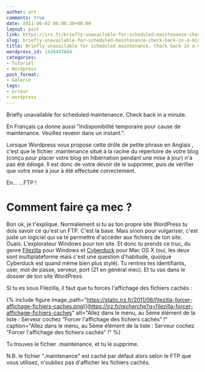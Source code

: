 ```yaml
---
author: art
comments: true
date: 2011-06-02 06:00:30+00:00
layout: post
link: https://irz.fr/briefly-unavailable-for-scheduled-maintenance-check-back-in-a-minute/
slug: briefly-unavailable-for-scheduled-maintenance-check-back-in-a-minute
title: Briefly unavailable for scheduled maintenance. Check back in a minute.
wordpress_id: 1438447664
categories:
- Tutoriel
- Wordpress
post_format:
- Galerie
tags:
- erreur
- wordpress
---
```


Briefly unavailable for scheduled maintenance. Check back in a minute.

En Français ça donne aussi "Indisponibilité temporaire pour cause de maintenance. Veuillez revenir dans un instant.".

Lorsque Wordpress vous propose cette drôle de petite phrase en Anglais , c'est que le fichier .maintenance situé à la racine du répertoire de votre blog (conçu pour placer votre blog en hibernation pendant une mise à jour) n'a pas été délogé. Il est donc de votre devoir de le supprimer, puis de vérifier que votre mise à jour à été effectuée correctement.

En... ...FTP !


# Comment faire ça mec ?


Bon ok, je t'explique. Normalement si tu as ton propre site WordPress tu dois savoir ce qu'est un FTP. C'est la base. Mais sinon pour vulgariser, c'est juste un logiciel qui va te permettre d'accéder aux fichiers de ton site. Ouais. L'explorateur Windows pour ton site. Et donc tu prends ce truc, du genre [Filezilla](http://filezilla-project.org/download.php?type=client) pour Windows et [Cyberduck](http://cyberduck.ch/) pour Mac OS X (oui, les deux sont multiplateforme mais c'est une question d'habitude, quoique Cyberduck est quand même bien plus stylé). Tu rentres tes identifiants, user, mot de passe, serveur, port (21 en général mec). Et tu vas dans le dossier de ton site WordPress.

Si tu es sous Filezilla, il faut que tu forces l'affichage des fichiers cachés :

 {% include figure image_path="https://static.irz.fr/2011/06/filezilla-forcer-affichage-fichiers-caches.png)](https://irz.fr/recherche?q=filezilla-forcer-affichage-fichiers-caches" alt="Allez dans le menu, au 5ème élément de la liste : Serveur cochez ”Forcer l'affichage des fichiers cachés” !" caption="Allez dans le menu, au 5ème élément de la liste : Serveur cochez ”Forcer l'affichage des fichiers cachés” !" %}


Tu trouves le fichier .maintenance, et tu le supprime.

N.B. le fichier ".maintenance" est caché par défaut alors selon le FTP que vous utilisez, n'oubliez pas d'afficher les fichiers cachés.
